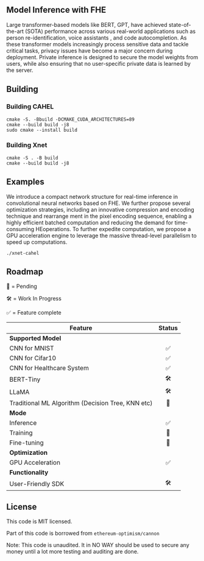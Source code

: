 ## Model Inference with FHE
Large transformer-based models like BERT, GPT, have achieved state-of-the-art (SOTA) performance across various real-world applications such as person re-identification, voice assistants , and code autocompletion. As these transformer models increasingly process sensitive data and tackle critical tasks, privacy issues have become a major concern during deployment. Private inference is designed to secure the model weights from users, while also ensuring that no user-specific private data is learned by the server.

## Building


### Building CAHEL


```
cmake -S. -Bbuild -DCMAKE_CUDA_ARCHITECTURES=89
cmake --build build -j8
sudo cmake --install build
```

### Building Xnet
```
cmake -S . -B build
cmake --build build -j8
```

## Examples

We introduce a compact network structure for real-time inference in convolutional neural networks based on FHE. We further propose several optimization strategies, including an innovative compression and encoding technique and rearrange ment in the pixel encoding sequence, enabling a highly efficient batched computation and reducing the demand for time-consuming HEoperations. To further expedite computation, we propose a GPU acceleration engine to leverage the massive thread-level parallelism to speed up computations.


```shell
./xnet-cahel
```





## Roadmap

🔨 = Pending

🛠 = Work In Progress

✅ = Feature complete


| Feature |  Status |
| ------- |  :------: |
| **Supported Model** |    |
| CNN for MNIST | ✅ |
| CNN for Cifar10 | ✅ |
| CNN for Healthcare System | ✅ |
| BERT-Tiny | 🛠 |
| LLaMA | 🛠|
| Traditional ML Algorithm (Decision Tree, KNN etc) | 🔨 |
| **Mode** |    |
| Inference| ✅ |
| Training | 🔨 |
| Fine-tuning | 🔨 |
| **Optimization** |    |
| GPU Acceleration | ✅ |
| **Functionality** |    |
| User-Friendly SDK| 🛠 |

## License

This code is MIT licensed.

Part of this code is borrowed from `ethereum-optimism/cannon`

Note: This code is unaudited. It in NO WAY should be used to secure any money until a lot more
testing and auditing are done. 
